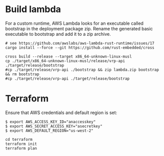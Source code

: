 

# Build lambda

For a custom runtime, AWS Lambda looks for an executable called bootstrap in the deployment package zip.
Rename the generated basic executable to bootstrap and add it to a zip archive.

```shell script
# see https://github.com/awslabs/aws-lambda-rust-runtime/issues/17
cargo install --force --git https://github.com/rust-embedded/cross

cross build --release --target x86_64-unknown-linux-musl
cp ./target/x86_64-unknown-linux-musl/release/vrp-api ./target/release/bootstrap
#cp ./target/release/vrp-api ./bootstrap && zip lambda.zip bootstrap && rm bootstrap
#cp ./target/release/vrp-api ./target/release/bootstrap
```


# Terraform

Ensure that AWS credentials and default region is set:

```shell script
$ export AWS_ACCESS_KEY_ID="anaccesskey"
$ export AWS_SECRET_ACCESS_KEY="asecretkey"
$ export AWS_DEFAULT_REGION="us-west-2"
```

```shell script
cd terraform
terraform init
terraform plan
```
